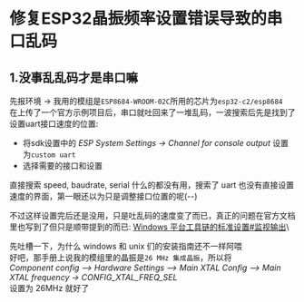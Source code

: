 # 修复ESP32晶振频率设置错误导致的串口乱码

## 1.没事乱乱码才是串口嘛

先报环境 -> 我用的模组是`ESP8684-WROOM-02C`所用的芯片为`esp32-c2/esp8684`\
在上传了一个官方示例项目后，串口就吐回来了一堆乱码，一波搜索后先是找到了设置uart接口速度的位置:

- 将sdk设置中的 *ESP System Settings -> Channel for console output* 设置为`custom uart`
- 选择需要的接口和设置

直接搜索 speed, baudrate, serial 什么的都没有用，搜索了 uart 也没有直接设置速度的界面，第一眼还以为只是调整接口位置的呢(--)

不过这样设置完后还是没用，只是吐乱码的速度变了而已，真正的问题在官方文档里也写到了但只是顺带提到的而已: [Windows 平台工具链的标准设置#监视输出](https://docs.espressif.com/projects/esp-idf/zh_CN/release-v5.0/esp32c2/get-started/windows-setup.html#id17)\

先吐槽一下，为什么 windows 和 unix 们的安装指南还不一样阿喂\
好吧，那手册上说我的模组里的晶振是`26 MHz 集成晶振`，所以将\
*Component config –> Hardware Settings –> Main XTAL Config –> Main XTAL frequency -> CONFIG_XTAL_FREQ_SEL*\
设置为 26MHz 就好了
